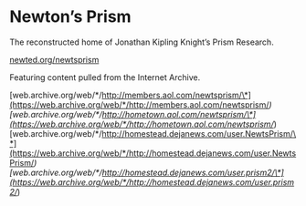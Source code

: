 # Newton’s Prism

The reconstructed home of Jonathan Kipling Knight’s Prism Research.

[newted.org/newtsprism](https://newted.org/newtsprism/)

Featuring content pulled from the Internet Archive.

[web.archive.org/web/\*/http://members.aol.com/newtsprism/\*](https://web.archive.org/web/*/http://members.aol.com/newtsprism/*)
[web.archive.org/web/\*/http://hometown.aol.com/newtsprism/\*](https://web.archive.org/web/*/http://hometown.aol.com/newtsprism/*)
[web.archive.org/web/\*/http://homestead.dejanews.com/user.NewtsPrism/\*](https://web.archive.org/web/*/http://homestead.dejanews.com/user.NewtsPrism/*)
[web.archive.org/web/\*/http://homestead.dejanews.com/user.prism2/\*](https://web.archive.org/web/*/http://homestead.dejanews.com/user.prism2/*)
